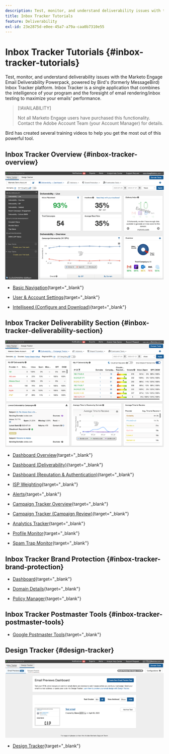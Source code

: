 ```yaml
---
description: Test, monitor, and understand deliverability issues with the Marketo Engage Email Deliverability Powerpack.
title: Inbox Tracker Tutorials
feature: Deliverability
exl-id: 23e2875d-e0ee-45a7-a79a-caa0b7310e55
---
```

# Inbox Tracker Tutorials {#inbox-tracker-tutorials}

Test, monitor, and understand deliverability issues with the Marketo Engage Email Deliverability Powerpack, powered by Bird's (formerly MessageBird) Inbox Tracker platform. Inbox Tracker is a single application that combines the intelligence of your program and the foresight of email rendering/inbox testing to maximize your emails' performance.

>[!AVAILABILITY]
>
>Not all Marketo Engage users have purchased this functionality. Contact the Adobe Account Team (your Account Manager) for details.

Bird has created several training videos to help you get the most out of this powerful tool.

## Inbox Tracker Overview {#inbox-tracker-overview}

![](assets/inbox-tracker-tutorials-1.png)
 
* [Basic Navigation](https://veed.io/view/263a0e5e-3b0c-40a4-98a7-945fe28173a1){target="_blank"}
 
* [User & Account Settings](https://veed.io/view/dae8007a-89b4-4a2a-b666-0e9b12706866){target="_blank"}
 
* [Intelliseed (Configure and Download)](https://veed.io/view/8b9e398e-21c9-49dc-a133-e1d8eb8ba03d){target="_blank"}
 
## Inbox Tracker Deliverability Section {#inbox-tracker-deliverability-section}

![](assets/inbox-tracker-tutorials-2.png)
 
* [Dashboard Overview](https://veed.io/view/2d1084f3-b4b4-440b-9977-a3cc3b885bb9){target="_blank"}
 
* [Dashboard (Deliverability)](https://veed.io/view/f5dc2e22-3ed1-4024-b6c5-bf346adcc07d){target="_blank"}
 
* [Dashboard (Reputation & Authentication)](https://veed.io/view/ec237f9d-7923-4ddc-8a58-15d58774d382){target="_blank"}
 
* [ISP Weighting](https://veed.io/view/bec80e1d-66f2-462c-8470-60610c8a07f7){target="_blank"}
 
* [Alerts](https://veed.io/view/1d968a33-e565-4cd2-b25f-53cca61b4823){target="_blank"}
 
* [Campaign Tracker Overview](https://veed.io/view/8c92bdc5-4131-498c-a450-a518f2e91b17){target="_blank"}
 
* [Campaign Tracker (Campaign Review)](https://veed.io/view/9c8e18a4-5d9e-495c-ad92-83309f40314a){target="_blank"}
 
* [Analytics Tracker](https://veed.io/view/b458f788-07e1-4553-b743-2d469a356ba2){target="_blank"}
 
* [Profile Monitor](https://veed.io/view/6ca38d3f-df46-4707-a6cb-dde0fbad470b){target="_blank"}
 
* [Spam Trap Monitor](https://veed.io/view/ce488da2-1688-4584-9c26-27baa9c8ed19){target="_blank"}
 
## Inbox Tracker Brand Protection {#inbox-tracker-brand-protection}
 
* [Dashboard](https://veed.io/view/287b425f-2ec8-470b-b993-a654b92b759d){target="_blank"}
 
* [Domain Details](https://veed.io/view/cb8a4f53-8008-483b-841a-b0878b8bf17b){target="_blank"}
 
* [Policy Manager](https://veed.io/view/1036967c-0f77-4fd6-8c40-71553bceef3d){target="_blank"}
 
## Inbox Tracker Postmaster Tools {#inbox-tracker-postmaster-tools}
 
* [Google Postmaster Tools](https://veed.io/view/7c89c0d8-ead2-46ad-9709-7509d043442a){target="_blank"}
 
## Design Tracker {#design-tracker}

![](assets/inbox-tracker-tutorials-3.png)
 
* [Design Tracker](https://veed.io/view/3efe7959-d835-4a00-948c-93e4a0394871){target="_blank"}
